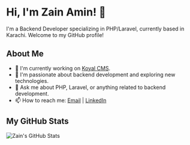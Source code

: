 # Hi, I'm Zain Amin! 👋

I'm a Backend Developer specializing in PHP/Laravel, currently based in Karachi. Welcome to my GitHub profile!

## About Me

- 🔭 I'm currently working on [Koyal CMS](https://github.com/zainamin43/Koyal-CMS).
- 🌱 I'm passionate about backend development and exploring new technologies.
- 💬 Ask me about PHP, Laravel, or anything related to backend development.
- 📫 How to reach me: [Email](mailto:zainamin43@gmail.com) | [LinkedIn](https://www.linkedin.com/in/zainamin43/)

## My GitHub Stats

![Zain's GitHub Stats](https://github-readme-stats.vercel.app/api?username=zainamin43&show_icons=true&theme=radical)
